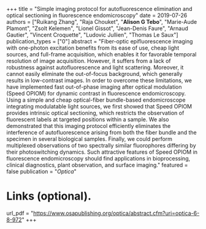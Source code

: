 +++ title = "Simple imaging protocol for autofluorescence elimination and optical sectioning in fluorescence endomicroscopy" 
date = 2019-07-26 
authors = ["Ruikang Zhang", "Raja Chouket", "**Alison G Tebo**", "Marie-Aude Plamont", "Zsolt Kelemen", "Lionel Gissot", "Jean-Denis Faure", "Arnaud Gautier", "Vincent Croquette", "Ludovic Jullien", "Thomas Le Saux"] 
publication_types = ["0"] 
abstract = "Fiber-optic epifluorescence imaging with one-photon excitation benefits from its ease of use, cheap light sources, and full-frame acquisition, which enables it for favorable temporal resolution of image acquisition. However, it suffers from a lack of robustness against autofluorescence and light scattering. Moreover, it cannot easily eliminate the out-of-focus background, which generally results in low-contrast images. In order to overcome these limitations, we have implemented fast out-of-phase imaging after optical modulation (Speed OPIOM) for dynamic contrast in fluorescence endomicroscopy. Using a simple and cheap optical-fiber bundle-based endomicroscope integrating modulatable light sources, we first showed that Speed OPIOM provides intrinsic optical sectioning, which restricts the observation of fluorescent labels at targeted positions within a sample. We also demonstrated that this imaging protocol efficiently eliminates the interference of autofluorescence arising from both the fiber bundle and the specimen in several biological samples. Finally, we could perform multiplexed observations of two spectrally similar fluorophores differing by their photoswitching dynamics. Such attractive features of Speed OPIOM in fluorescence endomicroscopy should find applications in bioprocessing, clinical diagnostics, plant observation, and surface imaging." 
featured = false 
publication = "*Optica*" 
# Links (optional).
url_pdf = "https://www.osapublishing.org/optica/abstract.cfm?uri=optica-6-8-972"
+++
